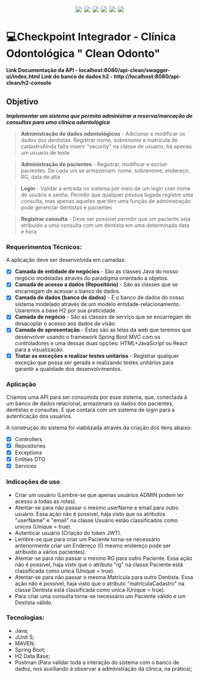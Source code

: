 <h1 align="center"> <img src="https://img.shields.io/badge/Java-ED8B00?style=for-the-badge&logo=java&logoColor=white"/> <img src="https://img.shields.io/badge/Spring_Boot-F2F4F9?style=for-the-badge&logo=spring-boot"/> <img src="https://img.shields.io/badge/Junit5-25A162?style=for-the-badge&logo=junit5&logoColor=white"/> <img src="https://img.shields.io/badge/apache_maven-C71A36?style=for-the-badge&logo=apachemaven&logoColor=white"/> <img src="https://img.shields.io/badge/Postman-FF6C37?style=for-the-badge&logo=Postman&logoColor=white"/> <img src="https://img.shields.io/badge/GitHub-100000?style=for-the-badge&logo=github&logoColor=white"/>
</h1>

# <g-emoji class="g-emoji" alias="computer" fallback-src="https://github.githubassets.com/images/icons/emoji/unicode/1f4bb.png">💻</g-emoji>Checkpoint Integrador - Clínica Odontológica " Clean Odonto"

**Link Documentação da API - localhost:8080/api-clean/swagger-ui/index.html**
**Link do banco de dados h2 - http://localhost:8080/api-clean/h2-console**



## Objetivo
***Implementar um sistema que permita administrar a reserva/marcação
de consultas para uma clínica odontológica*** 

>**Administração de dados odontológicos** - Adicionar e modificar os dados
dos dentistas. Registrar nome, sobrenome e matrícula de cadastroAinda falta inserir "security" na classe de usuario, há apenas um usuario de teste

>**Administração de pacientes** - Registrar, modificar e excluir pacientes. De
cada um se armazenam: nome, sobrenome, endereço, RG, data de alta

>**Login** - Validar a entrada no sistema por meio de um login com nome de
usuário e senha. Permitir que qualquer pessoa logada registre uma
consulta, mas apenas aqueles que têm uma função de administração pode
gerenciar dentistas e pacientes

>**Registrar consulta** - Deve ser possível permitir que um paciente seja
atribuído a uma consulta com um dentista em uma determinada data e
hora

### Requerimentos Técnicos:

A aplicação deve ser desenvolvida em camadas:
- [X] **Camada de entidade de negócios** - São as classes Java do nosso negócio
modeladas através do paradigma orientado a objetos.
- [X] **Camada de acesso a dados (Repositório)** - São as classes que se encarregam
de acessar o banco de dados.
- [X] **Camada de dados (banco de dados)** - É o banco de dados do nosso sistema
modelado através de um modelo entidade-relacionamento. Usaremos a
base H2 por sua praticidade.
- [X] **Camada de negócio** - São as classes de serviço que se encarregam de
desacoplar o acesso aos dados da visão.
- [X] **Camada de apresentação** - Estas são as telas da web que teremos que
desenvolver usando o framework Spring Boot MVC com os controladores e
uma dessas duas opções: HTML+JavaScript ou React para a visualização.
- [X] **Tratar as exceções e realizar testes unitários** - Registrar qualquer exceção 
que possa ser gerada e realizando testes unitários para garantir a qualidade dos
desenvolvimentos.

### Aplicação
Criamos uma API para ser consumida por esse sistema, que, conectada á um banco de dados relacional, armazenará os dados dos pacientes, dentistas e consultas. E que contará com um sistema de login para a autenticação dos usuários.

A construção do sistema foi viabilizada através da criação dos itens abaixo:
- [X] Controllers
- [X] Repositories
- [X] Exceptions
- [X] Entities DTO
- [X] Services

### Indicações de uso
- Criar um usuário (Lembre-se que apenas usuários ADMIN podem ter acesso a todas as rotas).
- Atentar-se para não passar o mesmo userName e email para outro usuário. Essa ação não é possível, haja visto que os atributos "userName" e "email" na classe Usuário estão classificados como unicos (Unique = true).
- Autenticar usuário (Criação do token JWT).
- Lembre-se que para criar um Paciente torna-se necessário anteriormente criar um Endereço (O mesmo endereço pode ser atribuído a vários pacientes).
- Atentar-se para não passar o mesmo RG para outro Paciente. Essa ação não é possível, haja visto que o atributo "rg" na classe Paciente está classificada como unica (Unique = true).
- Atentar-se para não passar o mesma Matrícula para outro Dentista. Essa ação não é possível, haja visto que o atributo "matrículaCadastro" na classe Dentista está classificada como unica (Unique = true).
- Para criar uma consulta torna-se necessário um Paciente válido e um Destista válido.



### Tecnologias:

- Java;
- JUnit 5;
- MAVEN;
- Spring Boot;
- H2 Data Base;
- Postman (Para validar toda a interação do sistema com o banco de dados, nos auxiliando á observar a administração da clínica, na prática);

